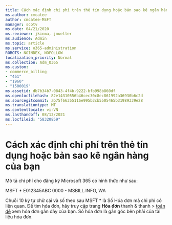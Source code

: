 ```yaml
---
title: Cách xác định chi phí trên thẻ tín dụng hoặc bản sao kê ngân hàng của bạn
ms.author: cmcatee
author: cmcatee-MSFT
manager: scotv
ms.date: 04/21/2020
ms.reviewer: jkinma, jmueller
ms.audience: Admin
ms.topic: article
ms.service: o365-administration
ROBOTS: NOINDEX, NOFOLLOW
localization_priority: Normal
ms.collection: Adm_O365
ms.custom:
- commerce_billing
- "451"
- "1960"
- "1500019"
ms.assetid: db7b34b7-0843-4f4b-9222-bfb998b860df
ms.openlocfilehash: 82e14310556b46cec30c8ec861992a36930b6c2d
ms.sourcegitcommit: ab75f66355116e995b3cb5505465b31989339e28
ms.translationtype: MT
ms.contentlocale: vi-VN
ms.lasthandoff: 08/13/2021
ms.locfileid: "58320859"
---
```

# <a name="how-to-identify-a-charge-on-your-credit-card-or-bank-statement"></a>Cách xác định chi phí trên thẻ tín dụng hoặc bản sao kê ngân hàng của bạn

Mô tả chi phí cho đăng ký Microsoft 365 có hình thức như sau:
  
MSFT \* E012345ABC 0000 - MSBILL.INFO, WA
  
Chuỗi 10 ký tự chữ cái và số theo sau MSFT \* là Số Hóa đơn mà chi phí có liên quan. Để tìm hóa đơn, hãy truy cập trang **Hóa đơn** thanh & thanh \> [toán để](https://go.microsoft.com/fwlink/p/?linkid=848039) xem hóa đơn gần đây của bạn. Số hóa đơn là gần góc bên phải của tài liệu hóa đơn.
